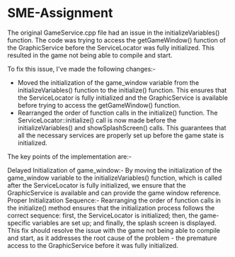 # SME-Assignment
The original GameService.cpp file had an issue in the initializeVariables() function. The code was trying to access the getGameWindow() function of the GraphicService before the ServiceLocator was fully initialized. This resulted in the game not being able to compile and start.

To fix this issue, I've made the following changes:-
* Moved the initialization of the game_window variable from the initializeVariables() function to the initialize() function. This ensures that the ServiceLocator is fully initialized and the GraphicService is 
  available before trying to access the getGameWindow() function.
* Rearranged the order of function calls in the initialize() function. The ServiceLocator::initialize() call is now made before the initializeVariables() and showSplashScreen() calls. This guarantees that all the 
  necessary services are properly set up before the game state is initialized.

The key points of the implementation are:-

Delayed Initialization of game_window:- By moving the initialization of the game_window variable to the initializeVariables() function, which is called after the ServiceLocator is fully initialized, we ensure that the GraphicService is available and can provide the game window reference.
Proper Initialization Sequence:- Rearranging the order of function calls in the initialize() method ensures that the initialization process follows the correct sequence: first, the ServiceLocator is initialized; then, the game-specific variables are set up; and finally, the splash screen is displayed.
This fix should resolve the issue with the game not being able to compile and start, as it addresses the root cause of the problem - the premature access to the GraphicService before it was fully initialized.
